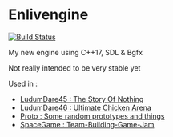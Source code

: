 # Enlivengine

[![Build Status](https://travis-ci.com/Caerind/Enlivengine.svg?branch=master)](https://travis-ci.com/Caerind/Enlivengine)

My new engine using C++17, SDL & Bgfx

Not really intended to be very stable yet

Used in :
  -  [LudumDare45 : The Story Of Nothing](https://github.com/Caerind/LudumDare45)
  -  [LudumDare46 : Ultimate Chicken Arena](https://github.com/Caerind/LudumDare46)
  -  [Proto : Some random prototypes and things](https://github.com/Caerind/Proto)
  -  [SpaceGame : Team-Building-Game-Jam](https://github.com/Caerind/SpaceGame)
